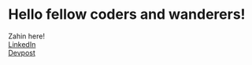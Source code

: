 # Hello fellow coders and wanderers!
Zahin here!  
[LinkedIn](https://www.linkedin.com/in/zahin-zaman/)  
[Devpost](https://devpost.com/alvii147)
